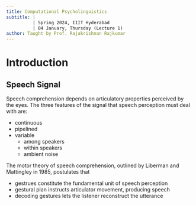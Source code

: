 ```yaml
---
title: Computational Psycholinguistics
subtitle: |
          | Spring 2024, IIIT Hyderabad
          | 04 January, Thursday (Lecture 1)
author: Taught by Prof. Rajakrishnan Rajkumar
---
```


# Introduction
## Speech Signal
Speech comprehension depends on articulatory properties perceived by the eyes. The three features of the signal that speech perception must deal with are:

* continuous
* pipelined
* variable
    - among speakers
    - within speakers
    - ambient noise

The motor theory of speech comprehension, outlined by Liberman and Mattingley in 1985, postulates that
* gestrues constitute the fundamental unit of speech perception
* gestural plan instructs articulator movement, producing speech
* decoding gestures lets the listener reconstruct the utterance